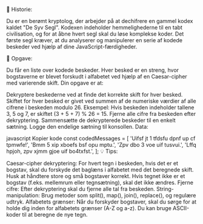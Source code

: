 📖 Historie:

Du er en berømt kryptolog, der arbejder på at dechifrere en gammel kodex kaldet "De Syv Segl". Kodexen indeholder hemmelighederne til en tabt civilisation, og for at åbne hvert segl skal du løse komplekse koder. Det første segl kræver, at du analyserer og manipulerer en serie af kodede beskeder ved hjælp af dine JavaScript-færdigheder.

📝 Opgave:

Du får en liste over kodede beskeder. Hver besked er en streng, hvor bogstaverne er blevet forskudt i alfabetet ved hjælp af en Caesar-cipher med varierende skift. Din opgave er at:

Dekryptere beskederne ved at finde det korrekte skift for hver besked.
Skiftet for hver besked er givet ved summen af de numeriske værdier af alle cifrene i beskeden modulo 26.
Eksempel: Hvis beskeden indeholder tallene 3, 5 og 7, er skiftet (3 + 5 + 7) % 26 = 15.
Fjerne alle cifre fra beskeden efter dekryptering.
Sammensætte de dekrypterede beskeder til en enkelt sætning.
Logge den endelige sætning til konsollen.
Data:

javascript
Kopier kode
const codedMessages = [
  'Uifsf jt 1 tfdsfu dpnf up cf tpmwfe!',
  'Bmm 5 xip xboefs bsf opu mptu.',
  'Zpv dbo 3 voe uif tusvui.',
  'Lffq hpjoh, zpv xjmm gjoe uif bo4txfst.',
];
💡 Tips:

Caesar-cipher dekryptering:
For hvert tegn i beskeden, hvis det er et bogstav, skal du forskyde det baglæns i alfabetet med det beregnede skift.
Husk at håndtere store og små bogstaver korrekt.
Hvis tegnet ikke er et bogstav (f.eks. mellemrum eller tegnsætning), skal det ikke ændres.
Fjerne cifre:
Efter dekryptering skal du fjerne alle tal fra beskeden.
String-manipulation:
Brug metoder som split(), map(), join(), replace(), og regulære udtryk.
Alfabetets grænser:
Når du forskyder bogstaver, skal du sørge for at holde dig inden for alfabetets grænser (A-Z og a-z).
Du kan bruge ASCII-koder til at beregne de nye tegn.